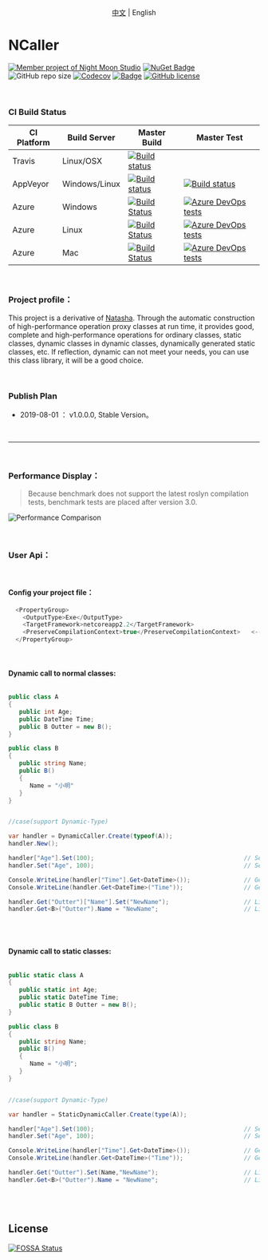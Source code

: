 

<p align="center">
  <a href="https://github.com/night-moon-studio/ncaller">中文</a> |  <span>English</span>
  
</p>

# NCaller

[![Member project of Night Moon Studio](https://img.shields.io/badge/member%20project%20of-NMS-9e20c9.svg)](https://github.com/night-moon-studio)
[![NuGet Badge](https://buildstats.info/nuget/DotNetCore.Natasha.NCaller?includePreReleases=true)](https://www.nuget.org/packages/DotNetCore.Natasha.NCaller)
 ![GitHub repo size](https://img.shields.io/github/repo-size/night-moon-studio/ncaller.svg)
[![Codecov](https://img.shields.io/codecov/c/github/night-moon-studio/ncaller.svg)](https://codecov.io/gh/night-moon-studio/ncaller)
[![Badge](https://img.shields.io/badge/link-996.icu-red.svg)](https://996.icu/#/zh_CN)
[![GitHub license](https://img.shields.io/github/license/night-moon-studio/ncaller.svg)](https://github.com/night-moon-studio/NCaller/blob/master/LICENSE)


<br/>
  

### CI Build Status  

| CI Platform | Build Server | Master Build  | Master Test |
|--------- |------------- |---------| --------|
| Travis | Linux/OSX | [![Build status](https://travis-ci.org/night-moon-studio/ncaller.svg?branch=master)](https://travis-ci.org/night-moon-studio/ncaller) | |
| AppVeyor | Windows/Linux |[![Build status](https://ci.appveyor.com/api/projects/status/4qwm7p9dpy7agdoa?svg=true)](https://ci.appveyor.com/project/NMSAzulX/ncaller)|[![Build status](https://img.shields.io/appveyor/tests/NMSAzulX/ncaller.svg)](https://ci.appveyor.com/project/NMSAzulX/ncaller)|
| Azure |  Windows |[![Build Status](https://dev.azure.com/NightMoonStudio/NCaller/_apis/build/status/night-moon-studio.NCaller?branchName=master&jobName=Windows)](https://dev.azure.com/NightMoonStudio/NCaller/_build/latest?definitionId=4&branchName=master)|[![Azure DevOps tests](https://img.shields.io/azure-devops/tests/NightMoonStudio/ncaller/4.svg)](https://dev.azure.com/NightMoonStudio/NCaller/_build/latest?definitionId=4&branchName=master) |
| Azure |  Linux |[![Build Status](https://dev.azure.com/NightMoonStudio/NCaller/_apis/build/status/night-moon-studio.NCaller?branchName=master&jobName=Linux)](https://dev.azure.com/NightMoonStudio/NCaller/_build/latest?definitionId=4&branchName=master)|[![Azure DevOps tests](https://img.shields.io/azure-devops/tests/NightMoonStudio/ncaller/4.svg)](https://dev.azure.com/NightMoonStudio/NCaller/_build/latest?definitionId=4&branchName=master)  | 
| Azure |  Mac |[![Build Status](https://dev.azure.com/NightMoonStudio/NCaller/_apis/build/status/night-moon-studio.NCaller?branchName=master&jobName=macOS)](https://dev.azure.com/NightMoonStudio/NCaller/_build/latest?definitionId=4&branchName=master)|[![Azure DevOps tests](https://img.shields.io/azure-devops/tests/NightMoonStudio/ncaller/4.svg)](https://dev.azure.com/NightMoonStudio/NCaller/_build/latest?definitionId=4&branchName=master) | 

<br/>    

### Project profile：
This project is a derivative of [Natasha](https://github.com/dotnetcore/Natasha). Through the automatic construction of high-performance operation proxy classes at run time, it provides good, complete and high-performance operations for ordinary classes, static classes, dynamic classes in dynamic classes, dynamically generated static classes, etc. If reflection, dynamic can not meet your needs, you can use this class library, it will be a good choice.  


<br/>    

### Publish Plan  
  
 - 2019-08-01 ： v1.0.0.0, Stable Version。  
 
 <br/>  
 
---------------------  
 <br/>  
 
### Performance Display：  

> Because benchmark does not support the latest roslyn compilation tests, benchmark tests are placed after version 3.0.  

![Performance Comparison](https://github.com/night-moon-studio/NCaller/blob/master/Image/Perfomance.png)  

 <br/> 

### User Api：  
 <br/>  

#### Config your project file：

```C#
  <PropertyGroup>
    <OutputType>Exe</OutputType>
    <TargetFramework>netcoreapp2.2</TargetFramework>
    <PreserveCompilationContext>true</PreserveCompilationContext>   <--- must
  </PropertyGroup>
```  
<br/>  

#### Dynamic call to normal classes:  

```C#

public class A
{
   public int Age;
   public DateTime Time;
   public B Outter = new B();
}

public class B
{
   public string Name;
   public B()
   {
      Name = "小明"
   }
}


//case(support Dynamic-Type)

var handler = DynamicCaller.Create(typeof(A));
handler.New();

handler["Age"].Set(100);                                          // Set Operator
handler.Set("Age", 100);                                          // Set Operator

Console.WriteLine(handler["Time"].Get<DateTime>());               // Get Operator
Console.WriteLine(handler.Get<DateTime>("Time"));                 // Get Operator

handler.Get("Outter")["Name"].Set("NewName");                     // Link Operator
handler.Get<B>("Outter").Name = "NewName";                        // Link Operator
```
<br/>
<br/>  

#### Dynamic call to static classes: 

```C#

public static class A
{
   public static int Age;
   public static DateTime Time;
   public static B Outter = new B();
}

public class B
{
   public string Name;
   public B()
   {
      Name = "小明";
   }
}


//case(support Dynamic-Type)

var handler = StaticDynamicCaller.Create(type(A));

handler["Age"].Set(100);                                          // Set Operator
handler.Set("Age", 100);                                          // Set Operator

Console.WriteLine(handler["Time"].Get<DateTime>());               // Get Operator
Console.WriteLine(handler.Get<DateTime>("Time"));                 // Get Operator

handler.Get("Outter").Set(Name,"NewName");                        // Link Operator
handler.Get<B>("Outter").Name = "NewName";                        // Link Operator
```
<br/>
<br/>   

## License
[![FOSSA Status](https://app.fossa.io/api/projects/git%2Bgithub.com%2Fnight-moon-studio%2FNCaller.svg?type=large)](https://app.fossa.io/projects/git%2Bgithub.com%2Fnight-moon-studio%2FNCaller?ref=badge_large)

